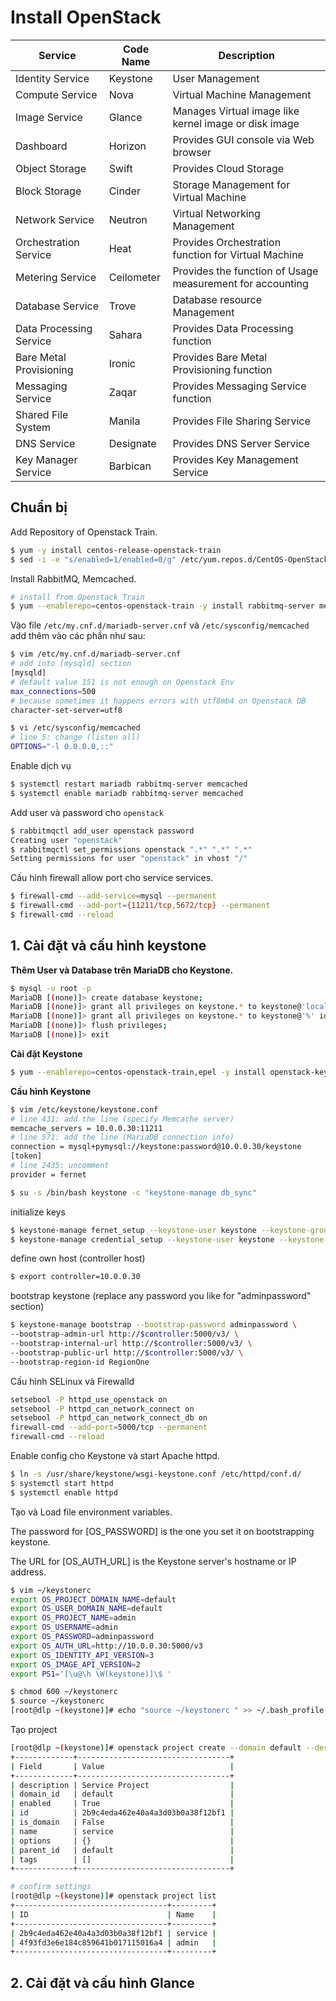 # Install OpenStack

|Service|Code Name|Description|
|-------|---------|-----------|
|Identity Service|Keystone|User Management|
|Compute Service|Nova|Virtual Machine Management|
|Image Service|Glance|Manages Virtual image like kernel image or disk image|
|Dashboard|Horizon|Provides GUI console via Web browser|
|Object Storage|Swift|Provides Cloud Storage|
|Block Storage|Cinder|Storage Management for Virtual Machine|
|Network Service|Neutron|Virtual Networking Management|
|Orchestration Service|Heat|Provides Orchestration function for Virtual Machine|
|Metering Service|Ceilometer|Provides the function of Usage measurement for accounting|
|Database Service|Trove|Database resource Management|
|Data Processing Service|Sahara|Provides Data Processing function|
|Bare Metal Provisioning|Ironic|Provides Bare Metal Provisioning function|
|Messaging Service|Zaqar|Provides Messaging Service function|
|Shared File System|Manila|Provides File Sharing Service|
|DNS Service|Designate|Provides DNS Server Service|
|Key Manager Service|Barbican|Provides Key Management Service|

## Chuẩn bị

Add Repository of Openstack Train.
```sh
$ yum -y install centos-release-openstack-train
$ sed -i -e "s/enabled=1/enabled=0/g" /etc/yum.repos.d/CentOS-OpenStack-train.repo
```
Install RabbitMQ, Memcached.
```sh
# install from Openstack Train
$ yum --enablerepo=centos-openstack-train -y install rabbitmq-server memcached
```
Vào file `/etc/my.cnf.d/mariadb-server.cnf` và `/etc/sysconfig/memcached` add thêm vào các phần như sau:
```sh
$ vim /etc/my.cnf.d/mariadb-server.cnf
# add into [mysqld] section
[mysqld]
# default value 151 is not enough on Openstack Env
max_connections=500
# because sometimes it happens errors with utf8mb4 on Openstack DB
character-set-server=utf8 
```
```sh
$ vi /etc/sysconfig/memcached
# line 5: change (listen all)
OPTIONS="-l 0.0.0.0,::"
```
Enable dịch vụ
```sh
$ systemctl restart mariadb rabbitmq-server memcached
$ systemctl enable mariadb rabbitmq-server memcached
```
Add user và password cho `openstack`
```sh
$ rabbitmqctl add_user openstack password
Creating user "openstack"
$ rabbitmqctl set_permissions openstack ".*" ".*" ".*"
Setting permissions for user "openstack" in vhost "/"
```
Cấu hình firewall allow port cho service services.
```sh
$ firewall-cmd --add-service=mysql --permanent
$ firewall-cmd --add-port={11211/tcp,5672/tcp} --permanent
$ firewall-cmd --reload
```
## 1. Cài đặt và cấu hình keystone

**Thêm User và Database trên MariaDB cho Keystone.**

```sh
$ mysql -u root -p
MariaDB [(none)]> create database keystone;
MariaDB [(none)]> grant all privileges on keystone.* to keystone@'localhost' identified by 'password';
MariaDB [(none)]> grant all privileges on keystone.* to keystone@'%' identified by 'password';
MariaDB [(none)]> flush privileges;
MariaDB [(none)]> exit
```

**Cài đặt Keystone**
```sh
$ yum --enablerepo=centos-openstack-train,epel -y install openstack-keystone openstack-utils python-openstackclient httpd mod_wsgi
```

**Cấu hình Keystone**
```sh
$ vim /etc/keystone/keystone.conf
# line 431: add the line (specify Memcache server)
memcache_servers = 10.0.0.30:11211
# line 571: add the line (MariaDB connection info)
connection = mysql+pymysql://keystone:password@10.0.0.30/keystone
[token]
# line 2435: uncomment
provider = fernet
```
```sh
$ su -s /bin/bash keystone -c "keystone-manage db_sync"
```
initialize keys
```sh
$ keystone-manage fernet_setup --keystone-user keystone --keystone-group keystone
$ keystone-manage credential_setup --keystone-user keystone --keystone-group keystone
```
define own host (controller host)
```sh
$ export controller=10.0.0.30
```
bootstrap keystone (replace any password you like for "adminpassword" section)
```sh
$ keystone-manage bootstrap --bootstrap-password adminpassword \
--bootstrap-admin-url http://$controller:5000/v3/ \
--bootstrap-internal-url http://$controller:5000/v3/ \
--bootstrap-public-url http://$controller:5000/v3/ \
--bootstrap-region-id RegionOne
```
Cấu hình SELinux và Firewalld
```sh
setsebool -P httpd_use_openstack on
setsebool -P httpd_can_network_connect on
setsebool -P httpd_can_network_connect_db on
firewall-cmd --add-port=5000/tcp --permanent
firewall-cmd --reload
```
Enable config cho Keystone và start Apache httpd.
```sh
$ ln -s /usr/share/keystone/wsgi-keystone.conf /etc/httpd/conf.d/
$ systemctl start httpd
$ systemctl enable httpd
```
Tạo và Load file environment variables.

The password for [OS_PASSWORD] is the one you set it on bootstrapping keystone.

The URL for [OS_AUTH_URL] is the Keystone server's hostname or IP address.

```sh
$ vim ~/keystonerc
export OS_PROJECT_DOMAIN_NAME=default
export OS_USER_DOMAIN_NAME=default
export OS_PROJECT_NAME=admin
export OS_USERNAME=admin
export OS_PASSWORD=adminpassword
export OS_AUTH_URL=http://10.0.0.30:5000/v3
export OS_IDENTITY_API_VERSION=3
export OS_IMAGE_API_VERSION=2
export PS1='[\u@\h \W(keystone)]\$ '
```
```sh
$ chmod 600 ~/keystonerc
$ source ~/keystonerc
[root@dlp ~(keystone)]# echo "source ~/keystonerc " >> ~/.bash_profile
```
Tạo project
```sh
[root@dlp ~(keystone)]# openstack project create --domain default --description "Service Project" service
+-------------+----------------------------------+
| Field       | Value                            |
+-------------+----------------------------------+
| description | Service Project                  |
| domain_id   | default                          |
| enabled     | True                             |
| id          | 2b9c4eda462e40a4a3d03b0a38f12bf1 |
| is_domain   | False                            |
| name        | service                          |
| options     | {}                               |
| parent_id   | default                          |
| tags        | []                               |
+-------------+----------------------------------+

# confirm settings
[root@dlp ~(keystone)]# openstack project list
+----------------------------------+---------+
| ID                               | Name    |
+----------------------------------+---------+
| 2b9c4eda462e40a4a3d03b0a38f12bf1 | service |
| 4f93fd3e6e184c859641b017115016a4 | admin   |
+----------------------------------+---------+
```
## 2. Cài đặt và cấu hình Glance

